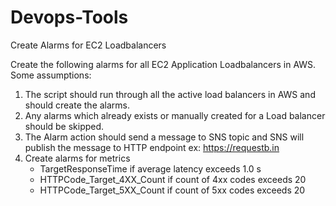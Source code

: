 # Devops-Tools
Create Alarms for EC2 Loadbalancers

Create the following alarms for all EC2 Application Loadbalancers in AWS. Some assumptions:
 1. The script should run through all the active load balancers in AWS and should create the alarms.
 2. Any alarms which already exists or manually created for a Load balancer should be skipped.
 3. The Alarm action should send a message to SNS topic and SNS will publish the message to HTTP endpoint ex: https://requestb.in
 4. Create alarms for metrics
    * TargetResponseTime if average latency exceeds 1.0 s
    * HTTPCode_Target_4XX_Count if count of 4xx codes exceeds 20
    * HTTPCode_Target_5XX_Count if count of 5xx codes exceeds 20
 
 

